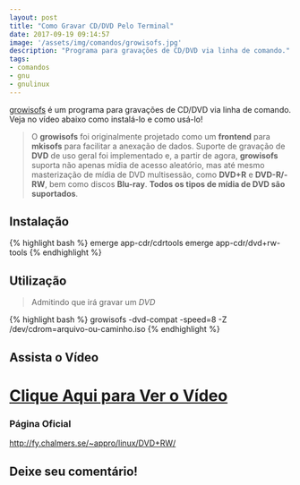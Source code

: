 ```yaml
---
layout: post
title: "Como Gravar CD/DVD Pelo Terminal"
date: 2017-09-19 09:14:57
image: '/assets/img/comandos/growisofs.jpg'
description: "Programa para gravações de CD/DVD via linha de comando."
tags:
- comandos
- gnu
- gnulinux
---
```


[growisofs](https://en.wikipedia.org/wiki/Dvd%2Brw-tools) é um programa para gravações de CD/DVD via linha de comando. Veja no vídeo abaixo como instalá-lo e como usá-lo!

> O __growisofs__ foi originalmente projetado como um __frontend__ para __mkisofs__ para facilitar a anexação de dados. Suporte de gravação de __DVD__ de uso geral foi implementado e, a partir de agora, __growisofs__ suporta não apenas mídia de acesso aleatório, mas até mesmo masterização de mídia de DVD multisessão, como __DVD+R__ e __DVD-R/-RW__, bem como discos __Blu-ray__. __Todos os tipos de mídia de DVD são suportados__.

## Instalação
{% highlight bash %}
emerge app-cdr/cdrtools
emerge app-cdr/dvd+rw-tools
{% endhighlight %}

## Utilização

> Admitindo que irá gravar um _DVD_

{% highlight bash %}
growisofs -dvd-compat -speed=8 -Z /dev/cdrom=arquivo-ou-caminho.iso
{% endhighlight %}

## Assista o Vídeo

# [Clique Aqui para Ver o Vídeo](https://www.youtube.com/watch?v=5o4X6OaAm4Y)


### Página Oficial
<http://fy.chalmers.se/~appro/linux/DVD+RW/>

## Deixe seu comentário!

<script async src="https://pagead2.googlesyndication.com/pagead/js/adsbygoogle.js"></script>

<!-- Informat -->
<ins class="adsbygoogle"
 style="display:block"
 data-ad-client="ca-pub-2838251107855362"
 data-ad-slot="2327980059"
 data-ad-format="auto"
 data-full-width-responsive="true"></ins>

<script>
(adsbygoogle = window.adsbygoogle || []).push({});
</script>



